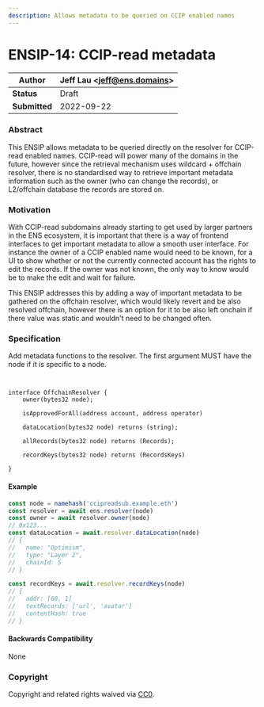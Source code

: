 ```yaml
---
description: Allows metadata to be queried on CCIP enabled names
---
```


# ENSIP-14: CCIP-read metadata

| **Author**    | Jeff Lau \<jeff@ens.domains> |
| ------------- | ---------------------------- |
| **Status**    | Draft                        |
| **Submitted** | 2022-09-22                   |

### Abstract

This ENSIP allows metadata to be queried directly on the resolver for CCIP-read enabled names. CCIP-read will power many of the domains in the future, however since the retrieval mechanism uses wildcard + offchain resolver, there is no standardised way to retrieve important metadata information such as the owner (who can change the records), or L2/offchain database the records are stored on.

### Motivation

With CCIP-read subdomains already starting to get used by larger partners in the ENS ecosystem, it is important that there is a way of frontend interfaces to get important metadata to allow a smooth user interface. For instance the owner of a CCIP enabled name would need to be known, for a UI to show whether or not the currently connected account has the rights to edit the records. If the owner was not known, the only way to know would be to make the edit and wait for failure.

This ENSIP addresses this by adding a way of important metadata to be gathered on the offchain resolver, which would likely revert and be also resolved offchain, however there is an option for it to be also left onchain if there value was static and wouldn't need to be changed often.

### Specification

Add metadata functions to the resolver. The first argument MUST have the node if it is specific to a node.

```solidity


interface OffchainResolver {
    owner(bytes32 node);

    isApprovedForAll(address account, address operator)

    dataLocation(bytes32 node) returns (string);

    allRecords(bytes32 node) returns (Records);

    recordKeys(bytes32 node) returns (RecordsKeys)

}
```


#### Example

```javascript
const node = namehash('ccipreadsub.example.eth')
const resolver = await ens.resolver(node)
const owner = await resolver.owner(node) 
// 0x123...
const dataLocation = await.resolver.dataLocation(node)
// {
//   name: "Optimism",
//   type: "Layer 2",
//   chainId: 5   
// }

const recordKeys = await.resolver.recordKeys(node)
// {
//   addr: [60, 1]
//   textRecords: ['url', 'avatar']
//   contentHash: true
// }

```

#### Backwards Compatibility

None

### Copyright

Copyright and related rights waived via [CC0](https://creativecommons.org/publicdomain/zero/1.0/).
